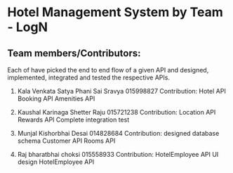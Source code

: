 # Hotel Management System by Team - LogN

## Team members/Contributors:
Each of have picked the end to end flow of a given API and designed, implemented, integrated and tested the respective APIs.

1. Kala Venkata Satya Phani Sai Sravya 015998827
Contribution:
Hotel API
Booking API
Amenities API

2. Kaushal Karinaga Shetter Raju 015721238
Contribution:
Location API
Rewards API
Complete integration test

3. Munjal Kishorbhai Desai 014828684
Contribution:
designed database schema
Customer API
Rooms API

4. Raj bharatbhai choksi  015558933
Contribution:
HotelEmployee API
UI design
HotelEmployee API

